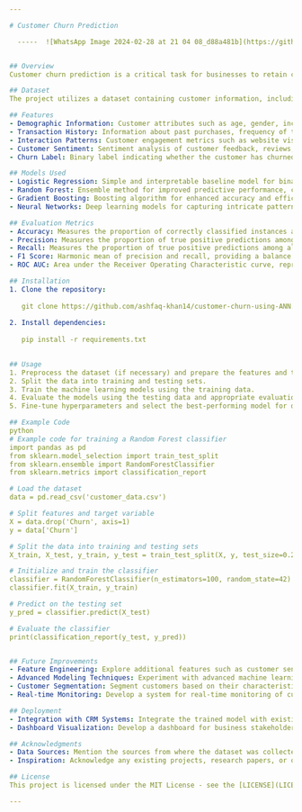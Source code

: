 ```yaml
---

# Customer Churn Prediction

  -----  ![WhatsApp Image 2024-02-28 at 21 04 08_d88a481b](https://github.com/ashfaq-khan14/customer-churn-using-ANN/assets/120010803/d1f8f750-a4c3-486f-bf87-b584782b6934)


## Overview
Customer churn prediction is a critical task for businesses to retain customers and improve customer satisfaction. This project aims to develop a machine learning model capable of predicting customer churn based on various features such as customer demographics, transaction history, interaction patterns, and customer sentiment. By identifying customers at risk of churning, businesses can take proactive measures to retain them and enhance customer loyalty.

## Dataset
The project utilizes a dataset containing customer information, including demographics, transaction history, interaction logs, customer sentiment scores, and churn labels (churned or not churned). The dataset is collected from the company's customer database or CRM system and may be augmented with external data sources for better predictive performance.

## Features
- Demographic Information: Customer attributes such as age, gender, income, education level, marital status, and occupation.
- Transaction History: Information about past purchases, frequency of transactions, monetary value, product/service usage, subscription plans, and contract terms.
- Interaction Patterns: Customer engagement metrics such as website visits, app usage, email interactions, customer support tickets, and social media interactions.
- Customer Sentiment: Sentiment analysis of customer feedback, reviews, and survey responses to gauge customer satisfaction and loyalty.
- Churn Label: Binary label indicating whether the customer has churned (1) or not churned (0).

## Models Used
- Logistic Regression: Simple and interpretable baseline model for binary classification tasks, suitable for initial analysis and interpretation.
- Random Forest: Ensemble method for improved predictive performance, capable of handling nonlinear relationships in data and capturing feature importance.
- Gradient Boosting: Boosting algorithm for enhanced accuracy and efficiency, especially useful for imbalanced datasets and capturing complex interactions.
- Neural Networks: Deep learning models for capturing intricate patterns in high-dimensional data, particularly effective for text and image features.

## Evaluation Metrics
- Accuracy: Measures the proportion of correctly classified instances among all instances.
- Precision: Measures the proportion of true positive predictions among all positive predictions.
- Recall: Measures the proportion of true positive predictions among all actual positive instances.
- F1 Score: Harmonic mean of precision and recall, providing a balance between the two metrics.
- ROC AUC: Area under the Receiver Operating Characteristic curve, representing the model's ability to discriminate between positive and negative instances.

## Installation
1. Clone the repository:
   
   git clone https://github.com/ashfaq-khan14/customer-churn-using-ANN.git
   
2. Install dependencies:
   
   pip install -r requirements.txt
   

## Usage
1. Preprocess the dataset (if necessary) and prepare the features and target variable.
2. Split the data into training and testing sets.
3. Train the machine learning models using the training data.
4. Evaluate the models using the testing data and appropriate evaluation metrics.
5. Fine-tune hyperparameters and select the best-performing model for deployment.

## Example Code
python
# Example code for training a Random Forest classifier
import pandas as pd
from sklearn.model_selection import train_test_split
from sklearn.ensemble import RandomForestClassifier
from sklearn.metrics import classification_report

# Load the dataset
data = pd.read_csv('customer_data.csv')

# Split features and target variable
X = data.drop('Churn', axis=1)
y = data['Churn']

# Split the data into training and testing sets
X_train, X_test, y_train, y_test = train_test_split(X, y, test_size=0.2, random_state=42)

# Initialize and train the classifier
classifier = RandomForestClassifier(n_estimators=100, random_state=42)
classifier.fit(X_train, y_train)

# Predict on the testing set
y_pred = classifier.predict(X_test)

# Evaluate the classifier
print(classification_report(y_test, y_pred))


## Future Improvements
- Feature Engineering: Explore additional features such as customer sentiment, product usage patterns, and customer feedback sentiment to improve model performance.
- Advanced Modeling Techniques: Experiment with advanced machine learning algorithms such as neural networks or gradient boosting for capturing complex relationships and improving predictive accuracy.
- Customer Segmentation: Segment customers based on their characteristics and behavior to tailor retention strategies more effectively for different customer segments.
- Real-time Monitoring: Develop a system for real-time monitoring of customer churn indicators to enable proactive intervention and immediate response.

## Deployment
- Integration with CRM Systems: Integrate the trained model with existing Customer Relationship Management (CRM) systems for automated churn prediction and customer retention strategies.
- Dashboard Visualization: Develop a dashboard for business stakeholders to monitor churn prediction results, track key metrics related to customer retention efforts, and visualize customer churn trends over time.

## Acknowledgments
- Data Sources: Mention the sources from where the dataset was collected and any data providers or collaborators involved.
- Inspiration: Acknowledge any existing projects, research papers, or open-source libraries that inspired this work.

## License
This project is licensed under the MIT License - see the [LICENSE](LICENSE) file for details.

---
```

